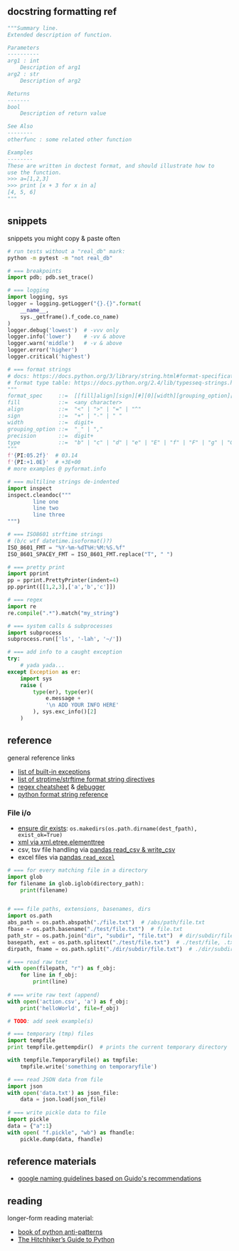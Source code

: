 ## docstring formatting ref
```python
"""Summary line.
Extended description of function.

Parameters
----------
arg1 : int
    Description of arg1
arg2 : str
    Description of arg2

Returns
-------
bool
    Description of return value

See Also
--------
otherfunc : some related other function

Examples
--------
These are written in doctest format, and should illustrate how to
use the function.
>>> a=[1,2,3]
>>> print [x + 3 for x in a]
[4, 5, 6]
"""
```
## snippets
snippets you might copy & paste often

```bash
# run tests without a "real_db" mark:
python -m pytest -m "not real_db"
```

```python
# === breakpoints 
import pdb; pdb.set_trace()

# === logging
import logging, sys 
logger = logging.getLogger("{}.{}".format(
    __name__,
    sys._getframe().f_code.co_name)
)
logger.debug('lowest')  # -vvv only
logger.info('lower')    # -vv & above
logger.warn('middle')   # -v & above
logger.error('higher')
logger.critical('highest')

# === format strings
# docs: https://docs.python.org/3/library/string.html#format-specification-mini-language
# format type table: https://docs.python.org/2.4/lib/typesseq-strings.html
"""
format_spec     ::=  [[fill]align][sign][#][0][width][grouping_option][.precision][type]
fill            ::=  <any character>
align           ::=  "<" | ">" | "=" | "^"
sign            ::=  "+" | "-" | " "
width           ::=  digit+
grouping_option ::=  "_" | ","
precision       ::=  digit+
type            ::=  "b" | "c" | "d" | "e" | "E" | "f" | "F" | "g" | "G" | "n" | "o" | "s" | "x" | "X" | "%"
"""
f'{PI:05.2f}'  # 03.14
f'{PI:+1.0E}'  # +3E+00
# more examples @ pyformat.info

# === multiline strings de-indented 
import inspect
inspect.cleandoc("""
        line one
        line two
        line three
""")

# === ISO8601 strftime strings 
# (b/c wtf datetime.isoformat()?)
ISO_8601_FMT = "%Y-%m-%dT%H:%M:%S.%f"
ISO_8601_SPACEY_FMT = ISO_8601_FMT.replace("T", " ")

# === pretty print 
import pprint
pp = pprint.PrettyPrinter(indent=4)
pp.pprint([[1,2,3],['a','b','c']])

# === regex
import re
re.compile(".*").match("my_string")

# === system calls & subprocesses
import subprocess
subprocess.run(['ls', '-lah', '~/'])

# === add info to a caught exception
try:
    # yada yada...
except Exception as er:
    import sys
    raise (
        type(er), type(er)(
            e.message +
            '\n ADD YOUR INFO HERE'
        ), sys.exc_info()[2]
    )
```

## reference
general reference links

* [list of built-in exceptions](https://docs.python.org/3/library/exceptions.html#exception-hierarchy)
* [list of strptime/strftime format string directives](http://strftime.org/)
* [regex cheatsheet](https://www.debuggex.com/cheatsheet/regex/python) & [debugger](https://www.debuggex.com/?flavor=python)
* [python format string reference](https://pyformat.info/)

### File i/o
* [ensure dir exists](https://stackoverflow.com/questions/2793789/create-destination-path-for-shutil-copy-files/49615070#49615070): `os.makedirs(os.path.dirname(dest_fpath), exist_ok=True)`
* [xml via xml.etree.elementtree](https://docs.python.org/2/library/xml.etree.elementtree.html)
* csv, tsv file handling via [pandas read_csv & write_csv](https://pandas.pydata.org/pandas-docs/stable/reference/api/pandas.read_csv.html)
* excel files via [pandas `read_excel`](https://pandas.pydata.org/pandas-docs/stable/reference/api/pandas.read_excel.html)
```python
# === for every matching file in a directory
import glob
for filename in glob.iglob(directory_path):
    print(filename)


# === file paths, extensions, basenames, dirs
import os.path
abs_path = os.path.abspath("./file.txt")  # /abs/path/file.txt
fbase = os.path.basename("./test/file.txt")  # file.txt
path_str = os.path.join("dir", "subdir", "file.txt")  # dir/subdir/file.txt
basepath, ext = os.path.splitext("./test/file.txt")  # ./test/file, .txt
dirpath, fname = os.path.split("./dir/subdir/file.txt")  # ./dir/subdir/, file.txt

# === read raw text
with open(filepath, "r") as f_obj:
    for line in f_obj:
        print(line)
        
# === write raw text (append)
with open('action.csv', 'a') as f_obj:
    print('helloWorld', file=f_obj)

# TODO: add seek example(s)

# === temporary (tmp) files
import tempfile
print tempfile.gettempdir()  # prints the current temporary directory

with tempfile.TemporaryFile() as tmpfile:
    tmpfile.write('something on temporaryfile')

# === read JSON data from file
import json
with open('data.txt') as json_file:
    data = json.load(json_file)
    
# === write pickle data to file
import pickle
data = {"a":1}
with open( "f.pickle", "wb") as fhandle:
    pickle.dump(data, fhandle)
```

## reference materials
* [google naming guidelines based on Guido's recommendations](https://google.github.io/styleguide/pyguide.html#3164-guidelines-derived-from-guidos-recommendations)

## reading
longer-form reading material:

* [book of python anti-patterns](http://docs.quantifiedcode.com/python-anti-patterns/)
* [The Hitchhiker’s Guide to Python](https://docs.python-guide.org/)
